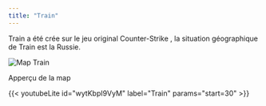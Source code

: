 ```yaml
---
title: "Train"
---
```


Train a été crée sur le jeu original Counter-Strike , la situation géographique de Train est la Russie.

![Map Train](/img/map_train.png)

Apperçu de la map

{{< youtubeLite id="wytKbpI9VyM" label="Train" params="start=30" >}}